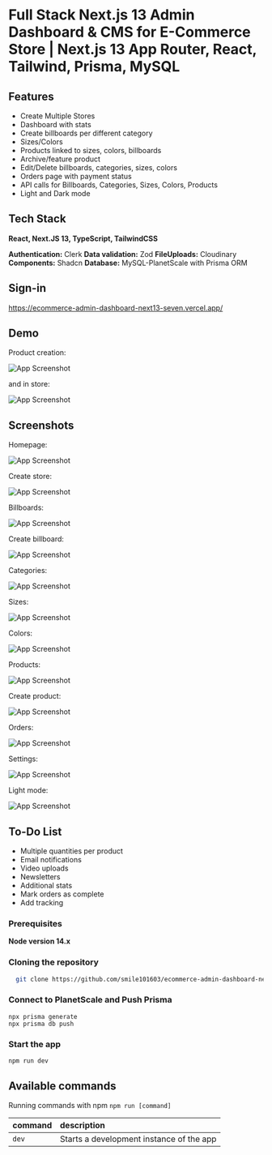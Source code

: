 
# Full Stack Next.js 13 Admin Dashboard & CMS for E-Commerce Store | Next.js 13 App Router, React, Tailwind, Prisma, MySQL

## Features

- Create Multiple Stores
- Dashboard with stats
- Create billboards per different category
- Sizes/Colors
- Products linked to sizes, colors, billboards
- Archive/feature product
- Edit/Delete billboards, categories, sizes, colors
- Orders page with payment status
- API calls for Billboards, Categories, Sizes, Colors, Products
- Light and Dark mode
   
## Tech Stack

**React, Next.JS 13, TypeScript, TailwindCSS**

**Authentication:** Clerk
**Data validation:** Zod
**FileUploads:** Cloudinary
**Components:** Shadcn
**Database:** MySQL-PlanetScale with Prisma ORM

## Sign-in
https://ecommerce-admin-dashboard-next13-seven.vercel.app/

## Demo

Product creation: 

![App Screenshot](./demo/demo.gif)

and in store: 

![App Screenshot](./demo/store.gif)


## Screenshots

Homepage:

![App Screenshot](./demo/homepage.png)

Create store:

![App Screenshot](./demo/createstore.png)

Billboards:

![App Screenshot](./demo/billboard.png)

Create billboard:

![App Screenshot](./demo/createbillboard.png)

Categories:

![App Screenshot](./demo/categories.png)

Sizes:

![App Screenshot](./demo/sizes.png)

Colors:

![App Screenshot](./demo/colors.png)

Products:

![App Screenshot](./demo/products.png)

Create product:

![App Screenshot](./demo/createproduct.png)

Orders:

![App Screenshot](./demo/orders.png)

Settings:

![App Screenshot](./demo/settingsstore.png)

Light mode:

![App Screenshot](./demo/lightmode.png)

## To-Do List

- Multiple quantities per product
- Email notifications
- Video uploads
- Newsletters
- Additional stats
- Mark orders as complete
- Add tracking


### Prerequisites

**Node version 14.x**

### Cloning the repository

```bash
  git clone https://github.com/smile101603/ecommerce-admin-dashboard-next13.git
```

### Connect to PlanetScale and Push Prisma
```shell
npx prisma generate
npx prisma db push
```

### Start the app

```shell
npm run dev
```

## Available commands

Running commands with npm `npm run [command]`

| command         | description                              |
| :-------------- | :--------------------------------------- |
| `dev`           | Starts a development instance of the app |
